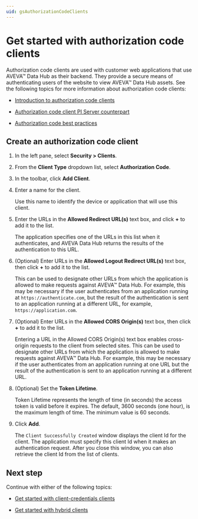 ```yaml
---
uid: gsAuthorizationCodeClients
---
```


# Get started with authorization code clients

Authorization code clients are used with customer web applications that use AVEVA™ Data Hub as their backend. They provide a secure means of authenticating users of the website to view AVEVA™ Data Hub assets. See the following topics for more information about authorization code clients:

- [Introduction to authorization code clients](xref:ccClients#authorization-code-client)

- [Authorization code client PI Server counterpart](xref:ccClients#authorization-code-pi-server)

- [Authorization code best practices](xref:ccClients#authorization-code-bp)

## Create an authorization code client

1. In the left pane, select **Security > Clients**.

1. From the **Client Type** dropdown list, select **Authorization Code**.

1. In the toolbar, click **Add Client**.

1. Enter a name for the client. 

   Use this name to identify the device or application that will use this client.

1. Enter the URLs in the **Allowed Redirect URL(s)** text box, and click  **+**  to add it to the list. 

   The application specifies one of the URLs in this list when it authenticates, and AVEVA Data Hub returns the results of the authentication to this URL.

1. (Optional) Enter URLs in the **Allowed Logout Redirect URL(s)** text box, then click **+**  to add it to the list. 
   
      This can be used to designate other URLs from which the application is allowed to make requests against AVEVA™ Data Hub. For example, this may be necessary if the user authenticates from an application running at `https://authenticate.com`, but the result of the authentication is sent to an application running at a different URL, for example, `https://application.com`.
   
1. (Optional) Enter URLs in the **Allowed CORS Origin(s)** text box, then click **+** to add it to the list. <!--VTT, 12/13/21: New step added since it was missing. Requested by N. Parakh & A. Woodall.-->
   
   Entering a URL in the Allowed CORS Origin(s) text box enables cross-origin requests to the client from selected sites. This can be used to designate other URLs from which the application is allowed to make requests against AVEVA™ Data Hub. For example, this may be necessary if the user authenticates from an application running at one URL but the result of the authentication is sent to an application running at a different URL.

1. (Optional) Set the **Token Lifetime**. 

   Token Lifetime represents the length of time (in seconds) the access token is valid before it expires. The default, 3600 seconds (one hour), is the maximum length of time. The minimum value is 60 seconds.

1. Click **Add**.  

   The `Client Successfully Created` window displays the client Id for the client. The application must specify this client Id when it makes an authentication request. After you close this window, you can also retrieve the client Id from the list of clients.

## Next step

Continue with either of the following topics:

- [Get started with client-credentials clients](xref:gsClientCredentialsClients) 

- [Get started with hybrid clients](xref:gsHybridClients)
